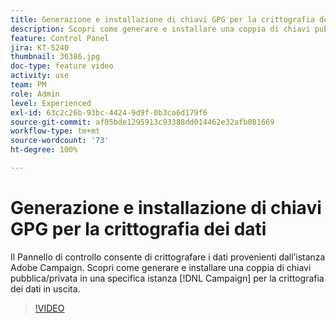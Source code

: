 ```yaml
---
title: Generazione e installazione di chiavi GPG per la crittografia dei dati
description: Scopri come generare e installare una coppia di chiavi pubblica/privata in una specifica istanza Campaign per la crittografia dei dati in uscita.
feature: Control Panel
jira: KT-5240
thumbnail: 36386.jpg
doc-type: feature video
activity: use
team: PM
role: Admin
level: Experienced
exl-id: 63c2c26b-93bc-4424-9d9f-0b3ca6d179f6
source-git-commit: af05bde1295913c93388dd014462e32afb081669
workflow-type: tm+mt
source-wordcount: '73'
ht-degree: 100%

---
```


# Generazione e installazione di chiavi GPG per la crittografia dei dati

Il Pannello di controllo consente di crittografare i dati provenienti dall’istanza Adobe Campaign. Scopri come generare e installare una coppia di chiavi pubblica/privata in una specifica istanza [!DNL Campaign] per la crittografia dei dati in uscita.

>[!VIDEO](https://video.tv.adobe.com/v/36386?quality=12&learn=0n)
